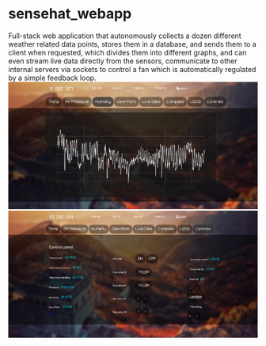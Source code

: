 # sensehat_webapp
Full-stack web application that autonomously collects a dozen different weather related data points, stores them in a database, and sends them to a client when requested, which divides them into different graphs, and can even stream live data directly from the sensors, communicate to other internal servers via sockets to control a fan which is automatically regulated by a simple feedback loop.
<img src="images/screenshot1.png">
<img src="images/screenshot2.png">
